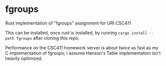 # fgroups
Rust implementation of "fgroups" assignment for URI CSC411

This can be installed, once rust is installed, by running `cargo install --path fgroups` after cloning this repo.

Performance on the CSC411 homework server is about twice as fast as my C implementation of fgroups;
I assume Hanson's Table implementation isn't heavily optimized.
